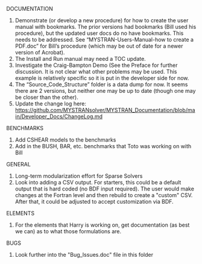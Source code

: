 DOCUMENTATION
1.	Demonstrate (or develop a new procedure) for how to create the user manual with bookmarks. The prior versions had bookmarks (Bill used his procedure), but the updated user docs do no have bookmarks. This needs to be addressed. See “MYSTRAN-Users-Manual-how to create a PDF.doc” for Bill’s procedure (which may be out of date for a newer version of Acrobat).
2.	The Install and Run manual may need a TOC update.
3.	Investigate the Craig-Bampton Demo (See the Preface for further discussion. It is not clear what other problems may be used. This example is relatively specific so it is put in the developer side for now.
4.	The “Source_Code_Structure” folder is a data dump for now. It seems there are 2 versions, but neither one may be up to date (though one may be closer than the other).
5.  Update the change log here: https://github.com/MYSTRANsolver/MYSTRAN_Documentation/blob/main/Developer_Docs/ChangeLog.md

BENCHMARKS
1.	Add CSHEAR models to the benchmarks
2.  Add in the BUSH, BAR, etc. benchmarks that Toto was working on with Bill

GENERAL 
1.  Long-term modularization effort for Sparse Solvers
2.  Look into adding a CSV output. For starters, this could be a default output that is hard coded (no BDF input required).
The user would make changes at the Fortran level and then rebuild to create a "custom" CSV. After that, it could be adjusted to accept customization via BDF.

ELEMENTS
1.  For the elements that Harry is working on, get documentation (as best we can) as to what those formulations are.

BUGS
1.  Look further into the "Bug_Issues.doc" file in this folder

